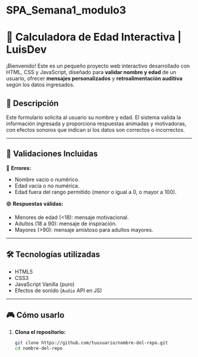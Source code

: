 # SPA_Semana1_modulo3
# 🧮 Calculadora de Edad Interactiva | LuisDev

¡Bienvenido! Este es un pequeño proyecto web interactivo desarrollado con HTML, CSS y JavaScript, diseñado para **validar nombre y edad** de un usuario, ofrecer **mensajes personalizados** y **retroalimentación auditiva** según los datos ingresados.

## 📌 Descripción

Este formulario solicita al usuario su nombre y edad. El sistema valida la información ingresada y proporciona respuestas animadas y motivadoras, con efectos sonoros que indican si los datos son correctos o incorrectos.

---

## 🧪 Validaciones Incluidas

🔴 **Errores:**

- Nombre vacío o numérico.
- Edad vacía o no numérica.
- Edad fuera del rango permitido (menor o igual a 0, o mayor a 100).

🟢 **Respuestas válidas:**

- Menores de edad (<18): mensaje motivacional.
- Adultos (18 a 90): mensaje de inspiración.
- Mayores (>90): mensaje amistoso para adultos mayores.

---

## 🛠️ Tecnologías utilizadas

- HTML5
- CSS3
- JavaScript Vanilla (puro)
- Efectos de sonido (`Audio` API en JS)

---


## 🎮 Cómo usarlo

1. **Clona el repositorio:**
   ```bash
   git clone https://github.com/tuusuario/nombre-del-repo.git
   cd nombre-del-repo
    
